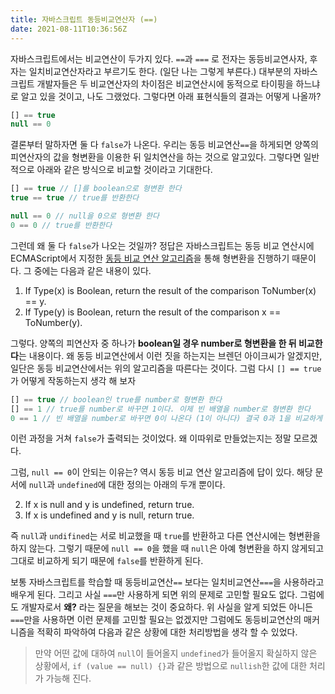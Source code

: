 ```yaml
---
title: 자바스크립트 동등비교연산자 (==)
date: 2021-08-11T10:36:56Z
---
```


자바스크립트에서는 비교연산이 두가지 있다. `==`과 `===` 로 전자는 동등비교연사자, 후자는 일치비교연산자라고 부르기도 한다. (일단 나는 그렇게 부른다.) 대부분의 자바스크립트 개발자들은 두 비교연산자의 차이점은 비교연산시에 동적으로 타이핑을 하느냐로 알고 있을 것이고, 나도 그랬었다. 그렇다면 아래 표현식들의 결과는 어떻게 나올까?

```js
[] == true
null == 0
```

결론부터 말하자면 둘 다 `false`가 나온다. 우리는 동등 비교연산`==`을 하게되면 양쪽의 피연산자의 값을 형변환을 이용한 뒤 일치연산을 하는 것으로 알고있다. 그렇다면 일반적으로 아래와 같은 방식으로 비교할 것이라고 기대한다.

```js
[] == true // []를 boolean으로 형변환 한다
true == true // true를 반환한다

null == 0 // null을 0으로 형변환 한다
0 == 0 // true를 반환한다
```

그런데 왜 둘 다 `false`가 나오는 것일까? 정답은 자바스크립트는 동등 비교 연산시에 ECMAScript에서 지정한 [동등 비교 연산 알고리즘](https://262.ecma-international.org/5.1/#sec-11.9.3)을 통해 형변환을 진행하기 때문이다. 그 중에는 다음과 같은 내용이 있다.

1. If Type(x) is Boolean, return the result of the comparison ToNumber(x) == y.
2. If Type(y) is Boolean, return the result of the comparison x == ToNumber(y).

그렇다. 양쪽의 피연산자 중 하나가 **boolean일 경우 number로 형변환을 한 뒤 비교한다**는 내용이다. 왜 동등 비교연산에서 이런 짓을 하는지는 브렌던 아이크씨가 알겠지만, 일단은 동등 비교연산에서는 위의 알고리즘을 따른다는 것이다. 그럼 다시 `[] == true`가 어떻게 작동하는지 생각 해 보자

```js
[] == true // boolean인 true를 number로 형변환 한다
[] == 1 // true를 number로 바꾸면 1이다. 이제 빈 배열을 number로 형변환 한다
0 == 1 // 빈 배열을 number로 바꾸면 0이 나온다 (1이 아니다) 결국 0과 1을 비교하게 되어서 false가 출력된다.
```

이런 과정을 거쳐 `false`가 출력되는 것이었다. 왜 이따위로 만들었는지는 정말 모르겠다.

그럼, `null == 0`이 안되는 이유는? 역시 동등 비교 연산 알고리즘에 답이 있다. 해당 문서에 `null`과 `undefined`에 대한 정의는 아래의 두개 뿐이다.

2. If x is null and y is undefined, return true.
3. If x is undefined and y is null, return true.

즉 `null`과 `undifined`는 서로 비교했을 때 `true`를 반환하고 다른 연산시에는 형변환을 하지 않는다. 그렇기 때문에 `null == 0`을 했을 때 `null`은 아예 형변환을 하지 않게되고 그대로 비교하게 되기 때문에 `false`를 반환하게 된다.

보통 자바스크립트를 학습할 때 동등비교연산`==` 보다는 일치비교연산`===`을 사용하라고 배우게 된다. 그리고 사실 `===`만 사용하게 되면 위의 문제로 고민할 필요도 없다. 그럼에도 개발자로서 **왜?** 라는 질문을 해보는 것이 중요하다. 위 사실을 알게 되었든 아니든 `===`만을 사용하면 이런 문제를 고민할 필요는 없겠지만 그럼에도 동등비교연산의 매커니즘을 적확히 파악하여 다음과 같은 상황에 대한 처리방법을 생각 할 수 있었다.

> 만약 어떤 값에 대하여 `null`이 들어올지 `undefined`가 들어올지 확실하지 않은 상황에서,
> `if (value == null) {}`과 같은 방법으로 `nullish`한 값에 대한 처리가 가능해 진다.

